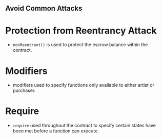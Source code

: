 ## Avoid Common Attacks

# Protection from Reentrancy Attack
- `nonReentrant()` is used to protect the escrow balance within the contract.

# Modifiers
- modifiers used to specify functions only available to either artist or purchaser.

# Require
- `require` used throughout the contract to specify certain states have been met before a function can execute.